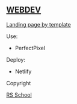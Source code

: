 ## [WEBDEV](https://katheryn-k-js2020q3-webdev.netlify.app/)

[Landing page by template](https://github.com/rolling-scopes-school/tasks/blob/master/tasks/markups/level-1/webdev/webdev-latest-version.jpg)


Use: 
- PerfectPixel


Deploy:
- Netlify

Copyright

[RS School](https://rs.school/)